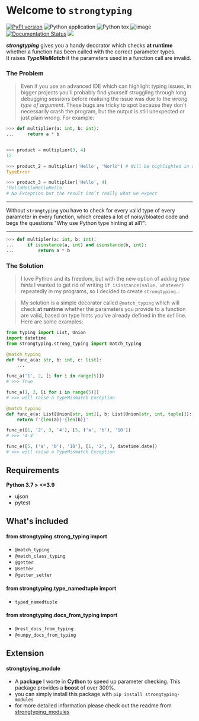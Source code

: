 # Welcome to `strongtyping`
[![PyPI version](https://badge.fury.io/py/strongtyping.svg)](https://badge.fury.io/py/strongtyping)
![Python application](https://github.com/FelixTheC/strongtyping/workflows/Python%20application/badge.svg)
![Python tox](https://github.com/FelixTheC/strongtyping/workflows/Python%20tox/badge.svg)
![image](https://codecov.io/gh/FelixTheC/strongtyping/graph/badge.svg)
[![Documentation Status](https://readthedocs.org/projects/strongtyping/badge/?version=latest)](https://strongtyping.readthedocs.io/en/latest/?badge=latest)
[![](https://img.shields.io/pypi/dm/strongtyping.svg)](https://pypi.org/project/strongtyping/)


<p><b><em>strongtyping</em></b> gives you a handy decorator which checks <b>at runtime</b> whether a function has been called with the correct parameter types.<br> 
It raises <b><em>TypeMisMatch</em></b> if the parameters used in a function call are invalid.</p>

### The Problem

> Even if you use an advanced IDE which can highlight typing issues, in bigger projects you'll probably find yourself struggling through long debugging sessions before realising the issue was due to the _wrong type of argument_.  These bugs are tricky to spot because they don't necessarily crash the program, but the output is still unexpected or just plain wrong.  For example:

```python
>>> def multiplier(a: int, b: int):
...     return a * b


>>> product = multiplier(3, 4)
12

>>> product_2 = multiplier('Hello', 'World') # Will be highlighted in some IDE's
TypeError

>>> product_3 = multiplier('Hello', 4)
'HelloHelloHelloHello'
# No Exception but the result isn’t really what we expect
```
___
Without `strongtyping` you have to check for every valid type of every parameter in every function, which creates a lot of noisy/bloated code and begs the questions "Why use Python type hinting at all?":
___

```python
>>> def multipler(a: int, b: int):
...     if isinstance(a, int) and isinstance(b, int):
...         return a * b

```

### The Solution

> I love Python and its freedom, but with the new option of adding _type hints_ I wanted to get rid of writing `if isinstance(value, whatever)` repeatedly in my programs, so I decided to create `strongtyping`...

> My solution is a simple decorator called `@match_typing` which will check <b>at runtime</b> whether the parameters you provide to a function are valid, based on type hints you've already defined in the `def` line.  Here are some examples:
> 
```python
from typing import List, Union
import datetime
from strongtyping.strong_typing import match_typing

@match_typing
def func_a(a: str, b: int, c: list):
    ...

func_a('1', 2, [i for i in range(5)])
# >>> True

func_a(1, 2, [i for i in range(5)])
# >>> will raise a TypeMismatch Exception

@match_typing
def func_e(a: List[Union[str, int]], b: List[Union[str, int, tuple]]):
    return f'{len(a)}-{len(b)}'

func_e([1, '2', 3, '4'], [5, ('a', 'b'), '10'])
# >>> '4-3'

func_e([5, ('a', 'b'), '10'], [1, '2', 3, datetime.date])
# >>> will raise a TypeMismatch Exception
```

## Requirements
<b>Python 3.7 > <=3.9</b>

- ujson
- pytest
 

## What's included
#### from strongtyping.strong_typing import

* `@match_typing`
* `@match_class_typing`
* `@getter`
* `@setter`
* `@getter_setter`

#### from strongtyping.type_namedtuple import 
* `typed_namedtuple`

#### from strongtyping.docs_from_typing import
* `@rest_docs_from_typing`
* `@numpy_docs_from_typing`


## Extension
#### strongtpying_module

- A __package__ I worte in __Cython__ to speed up parameter checking.  This package provides a __boost__ of over 300%.
- you can simply install this package with `pip install strongtyping-modules`
- for more detailed information please check out the readme from [strongtyping_modules](https://github.com/FelixTheC/strongtyping_modules/blob/master/README.md)

